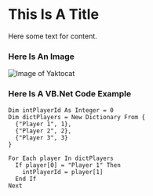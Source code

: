 # This Is A Title
Here some text for content.

### Here Is An Image
![Image of Yaktocat](https://octodex.github.com/images/yaktocat.png)

### Here Is A VB.Net Code Example
``` VB
Dim intPlayerId As Integer = 0
Dim dictPlayers = New Dictionary From {
  {"Player 1", 1},
  {"Player 2", 2},
  {"Player 3", 3}
}

For Each player In dictPlayers
  If player[0] = "Player 1" Then
    intPlayerId = player[1]
  End If
Next
```

